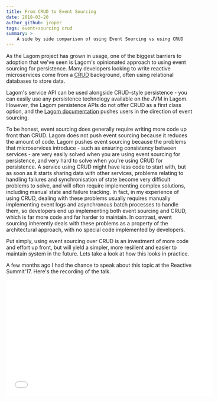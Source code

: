 ```yaml
---
title: From CRUD to Event Sourcing
date: 2018-03-20
author_github: jroper
tags: event+sourcing crud
summary: >
    A side by side comparison of using Event Sourcing vs using CRUD
---
```


As the Lagom project has grown in usage, one of the biggest barriers to adoption that we've seen is Lagom's opinionated approach to using event sourcing for persistence. Many developers looking to write reactive microservices come from a [CRUD](https://www.codecademy.com/articles/what-is-crud) background, often using relational databases to store data.

Lagom's service API can be used alongside CRUD-style persistence - you can easily use any persistence technology available on the JVM in Lagom. However, the Lagom persistence APIs do not offer CRUD as a first class option, and the [Lagom documentation](https://www.lagomframework.com/documentation/1.4.x/java/PersistentEntity.html) pushes users in the direction of event sourcing.

To be honest, event sourcing does generally require writing more code up front than CRUD. Lagom does not push event sourcing because it reduces the amount of code. Lagom pushes event sourcing because the problems that microservices introduce - such as ensuring consistency between services - are very easily solved when you are using event sourcing for persistence, and very hard to solve when you're using CRUD for persistence. A service using CRUD might have less code to start with, but as soon as it starts sharing data with other services, problems relating to handling failures and synchronisation of state become very difficult problems to solve, and will often require implementing complex solutions, including manual state and failure tracking. In fact, in my experience of using CRUD, dealing with these problems usually requires manually implementing event logs and asynchronous batch processes to handle them, so developers end up implementing both event sourcing and CRUD, which is far more code and far harder to maintain. In contrast, event sourcing inherently deals with these problems as a property of the architectural approach, with no special code implemented by developers.

Put simply, using event sourcing over CRUD is an investment of more code and effort up front, but will yield a simpler, more resilient and easier to maintain system in the future. Lets take a look at how this looks in practice.

A few months ago I had the chance to speak about this topic at the Reactive Summit'17. Here's the recording of the talk.


<div id="meet-lagom" class="flex-video widescreen">
  <iframe width="560" height="315" src="//www.youtube.com/embed/d1jT0UOVx9U" frameborder="0" webkitallowfullscreen="" mozallowfullscreen="" allowfullscreen=""></iframe>
</div>
